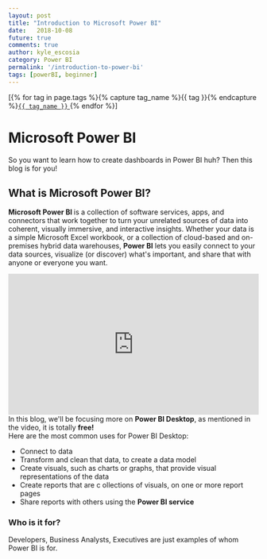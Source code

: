 ```yaml
---
layout: post
title: "Introduction to Microsoft Power BI"
date: 	2018-10-08
future: true
comments: true
author: kyle_escosia
category: Power BI
permalink: '/introduction-to-power-bi'
tags: [powerBI, beginner]
---
```

<style type="text/css">
	.head-intro{
		font-size: 0.75rem;
	}
	.resp-container{
		position: relative;
	    overflow: hidden;
	    padding-top: 56.25%;
	}
	.resp-iframe {
	    position: absolute;
	    top: 0;
	    bottom: 10px;
	    left: 0;
	    width: 100%;
	    height: 100%;
	    border: 0;
	}
</style>
<span>[{% for tag in page.tags %}{% capture tag_name %}{{ tag }}{% endcapture %}<a href="/tags.html#{{ tag_name }}"><code class="highligher-rouge"><nobr>{{ tag_name }}</nobr></code>&nbsp;</a>{% endfor %}]</span>
<h1> Microsoft Power BI</h1>
<p> So you want to learn how to create dashboards in Power BI huh? Then this blog is for you! </p>
<h2> What is Microsoft Power BI?</h2>
<div>
	<p>
		<strong>Microsoft Power BI </strong>is a collection of software services, apps, and connectors that work together to turn your unrelated sources of data into coherent, visually immersive, and interactive insights. Whether your data is a simple Microsoft Excel workbook, or a collection of cloud-based and on-premises hybrid data warehouses, <strong>Power BI</strong>  lets you easily connect to your data sources, visualize (or discover) what's important, and share that with anyone or everyone you want.
	</p>
	<div class="resp-container">
		<iframe class="resp-iframe" src="https://www.youtube.com/embed/yKTSLffVGbk" frameborder="0" allow="autoplay; encrypted-media" allowfullscreen></iframe>
	</div>
	<div>
		In this blog, we'll be focusing more on <strong>Power BI Desktop</strong>, as mentioned in the video, it is totally <strong>free!</strong><br> 
		Here are the most common uses for Power BI Desktop:
		<ul>
			<li>Connect to data</li>
			<li>Transform and clean that data, to create a data model</li>
			<li>Create visuals, such as charts or graphs, that provide visual representations of the data</li>
			<li>Create reports that are c ollections of visuals, on one or more report pages</li>
			<li>Share reports with others using the <strong>Power BI service</strong> </li>	
		</ul>
</div>
<div>
	<h3>Who is it for?</h3>
	<p>
		Developers, Business Analysts, Executives are just examples of whom Power BI is for. 
	</p>
</div>